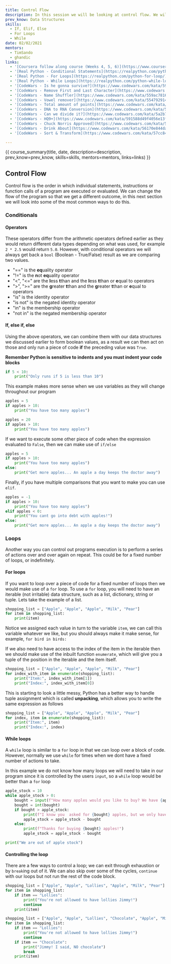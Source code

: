 ```yaml
---
title: Control Flow
description: In this session we will be looking at control flow. We will discuss how and when it can be used within your Python programs.
prev_know: Data Structures
skills:
  - If, Elif, Else
  - For Loops
  - While
date: 02/02/2021
mentors: 
  - TimSando
  - ghandic
links:
  - '[Coursera follow along course (Weeks 4, 5, 6)](https://www.coursera.org/learn/python?specialization=python#syllabus){target=_blank}'
  - '[Real Python - Conditional Statements](https://realpython.com/python-conditional-statements/){target=_blank}'
  - '[Real Python - For Loops](https://realpython.com/python-for-loop/){target=_blank}'
  - '[Real Python - While Loops](https://realpython.com/python-while-loop/){target=_blank}'
  - '[CodeWars - Is he gonna survive?](https://www.codewars.com/kata/59ca8246d751df55cc00014c){target=_blank}'
  - '[CodeWars - Remove First and Last Character](https://www.codewars.com/kata/56bc28ad5bdaeb48760009b0){target=_blank}'
  - '[CodeWars - Name Shuffler](https://www.codewars.com/kata/559ac78160f0be07c200005a){target=_blank}'
  - '[CodeWars - Vowel remover](https://www.codewars.com/kata/5547929140907378f9000039){target=_blank}'
  - '[CodeWars - Total amount of points](https://www.codewars.com/kata/5bb904724c47249b10000131){target=_blank}'
  - '[CodeWars - DNA to RNA Conversion](https://www.codewars.com/kata/5556282156230d0e5e000089){target=_blank}'
  - '[CodeWars - Can we divide it?](https://www.codewars.com/kata/5a2b703dc5e2845c0900005a){target=_blank}'
  - '[CodeWars - HQ9+](https://www.codewars.com/kata/591588d49f4056e13f000001){target=_blank}'
  - '[CodeWars - Chuck Norris Approved](https://www.codewars.com/kata/570669d8cb7293a2d1001473){target=_blank}'
  - '[CodeWars - Drink About](https://www.codewars.com/kata/56170e844da7c6f647000063){target=_blank}'
  - '[CodeWars - Sort & Transform](https://www.codewars.com/kata/57cc847e58a06b1492000264){target=_blank}'

---
```


{{ course_summary(title, date, description=description, prev_know=prev_know, skills=skills, mentors=mentors, links=links) }}

## Control Flow

Control flow is the order in which individual statements, instructions or function calls of a program are executed or evaluated. We can change the flow of the program so that we get a different outcome, in this  next section we will look into some of the most common ways to do this.

### Conditionals

#### Operators

These operators differ from the arithmetic operators defined earlier as they would return different data types depending on what was used, for example `2 * 2.5` would return `5.0`. However, with conditional operators we will always get back a `bool` (Boolean - True/False) result as we are comparing two values.

- "==" is the **eq**uality operator
- "!=" is the **n**ot **eq**uality operator
- "<", "<=" are the **l**ess **t**than and the **l**ess **t**than or **e**qual to operators
- ">", ">=" are the **g**reater **t**than and the **g**reater **t**than or **e**qual to operators
- "is" is the identity operator
- "is not" is the negated identity operator
- "in" is the membership operator
- "not in" is the negated membership operator

#### If, else if, else

Using the above operators, we can combine them with our data structures we discussed earlier to form boolean values, as a result we can then act on those and only run a piece of code **if** the preceding value was `True`. 

**Remember Python is sensitive to indents and you  must indent  your code blocks**

```python
if 5 < 10:
    print("Only runs if 5 is less than 10")
```

This example makes more sense when we use variables as they will change throughout our program

```python
apples = 5
if apples > 10:
    print("You have too many apples")

apples = 20
if apples > 10:
    print("You have too many apples")

```

If we want to execute some other piece of code when the expression evaluated to `False`, then we can make use of `if/else`

```python
apples = 5
if apples > 10:
    print("You have too many apples")
else:
    print("Get more apples... An apple a day keeps the doctor away")
```

Finally, if you have multiple comparisons that you want to make you can use `elif`.

```python
apples = -1
if apples > 10:
    print("You have too many apples")
elif apples < 0:
    print("You cant go into debt with apples!")
else:
    print("Get more apples... An apple a day keeps the doctor away")
```

### Loops

Another way you can control out programs execution is to perform a series of actions over and over again on repeat. This could be for a fixed number of loops, or indefinitely.

#### For loops

If you want to loop over a piece of code for a fixed number of loops then we would make use of a `for` loop. To use a `for` loop, you will need to have an iterable (not irritable) data structure, such as a list, dictionary, string or tuple. Lets take the example of a list.

```python
shopping_list = ["Apple", "Apple", "Apple", "Milk", "Pear"]
for item in shopping_list:
    print(item)
```

Notice we assigned each value in turn to the variable `item`, we can call this variable whatever we like, but you should always make it make sense, for example, `for bird in birds:`

If we also need to have access to the index of the item in the iterable then we should make use of the inbuilt function `enumerate`, which will give you a tuple of the position in the iterable and the item itself.

```python
shopping_list = ["Apple", "Apple", "Apple", "Milk", "Pear"]
for index_with_item in enumerate(shopping_list):
    print("Item:", index_with_item[1])
    print("Index:", index_with_item[0])
```

This is starting to look a little messy, Python has a better way to handle tuple assignment which is called **unpacking**, which allows you to write the same expression as follows

```python
shopping_list = ["Apple", "Apple", "Apple", "Milk", "Pear"]
for index, item in enumerate(shopping_list):
    print("Item:", item)
    print("Index:", index)
```

#### While loops

A `while` loop is similar to a `for` loop in that we can loop over a block of code. However, normally we use `while` for times when we dont have a fixed number of actions to take.

In this example we do not know how many loops we will need to take in our program since it is controlled by the users `input`, so a `while` loop would be better than a `for` loop

```python
apple_stock = 10
while apple_stock > 0:
    bought = input(f"How many apples would you like to buy? We have {apple_stock} left in stock")
    bought = int(bought)
    if bought > apple_stock:
        print(f"I know you  asked for {bought} apples, but we only have {apple_stock} apples left. Have a nice day")
        apple_stock = apple_stock - bought
    else:
        print(f"Thanks for buying {bought} apples!")
        apple_stock = apple_stock - bought

print("We are out of apple stock")
```

#### Controlling the loop

There are a few ways to control a loop; we can exit through exhaustion or by `break`ing out of it. We can also skip over some of the cycles, `continue` with our loops but not run the rest of the code block.

```python
shopping_list = ["Apple", "Apple", "Lollies", "Apple", "Milk", "Pear"]
for item in shopping_list:
    if item == "Lollies":
        print("You're not allowed to have lollies Jimmy!")
        continue
    print(item)
```

```python
shopping_list = ["Apple", "Apple", "Lollies", "Chocolate", "Apple", "Milk", "Pear"]
for item in shopping_list:
    if item == "Lollies":
        print("You're not allowed to have lollies Jimmy!")
        continue
    if item == "Chocolate":
        print("Jimmy! I said, NO chocolate")
        break
    print(item)
```
